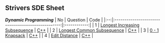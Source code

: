 
## Strivers SDE Sheet

***Dynamic Programming***
| No |                      Question                       |     Code     |
|:--:|:---------------------------------------------------:|:------------:|
|  1 | <a href="https://leetcode.com/problems/longest-increasing-subsequence/" target="_blank">Longest Increasing Subsequence</a> |   [C++]()   |
|  2 | <a href="https://leetcode.com/problems/longest-common-subsequence/" target="_blank">Longest Common Subsequence</a>     |   [C++]()   |
|  3 | <a href="https://www.geeksforgeeks.org/problems/0-1-knapsack-problem0945/1" target="_blank">0 - 1 Knapsack</a>        |   [C++]()   |
|  4 | <a href="https://leetcode.com/problems/edit-distance/description/" target="_blank">Edit Distance</a>                  |   [C++]()   |
